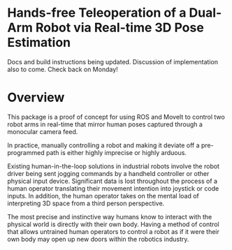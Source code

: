 # Hands-free Teleoperation of a Dual-Arm Robot via Real-time 3D Pose Estimation


Docs and build instructions being updated. Discussion of implementation also to come. Check back on Monday!

# Overview

This package is a proof of concept for using ROS and MoveIt to control two robot arms in real-time that mirror human poses captured through a monocular camera feed. 

In practice, manually controlling a robot and making it deviate off a pre-programmed path is either highly imprecise or highly arduous.

Existing human-in-the-loop solutions in industrial robots involve the robot driver being sent jogging commands by a handheld controller or other physical input device. Significant data is lost throughout the process of a human operator translating their movement intention into joystick or code inputs. In addition, the human operator takes on the mental load of interpreting 3D space from a third person perspective.

The most precise and instinctive way humans know to interact with the physical world is directly with their own body. Having a method of control that allows  untrained human operators to control a robot as if it were their own body may open up new doors within the robotics industry.
